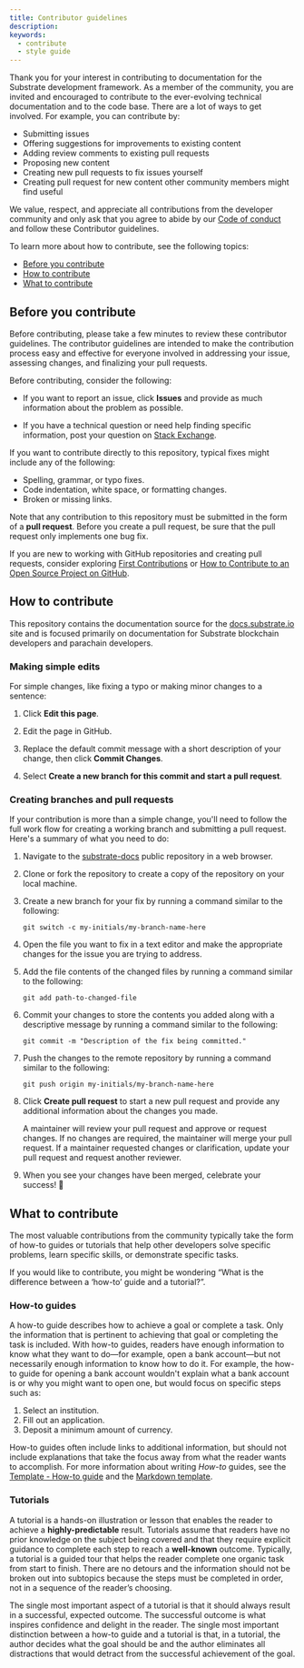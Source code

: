 ```yaml
---
title: Contributor guidelines
description:
keywords:
  - contribute
  - style guide
---
```


Thank you for your interest in contributing to documentation for the Substrate development framework.
As a member of the community, you are invited and encouraged to contribute to the ever-evolving technical documentation and to the code base.
There are a lot of ways to get involved.
For example, you can contribute by:

- Submitting issues
- Offering suggestions for improvements to existing content
- Adding review comments to existing pull requests
- Proposing new content
- Creating new pull requests to fix issues yourself
- Creating pull request for new content other community members might find useful

We value, respect, and appreciate all contributions from the developer community and only ask that you agree to abide by our [Code of conduct](https://github.com/paritytech/substrate/blob/master/docs/CODE_OF_CONDUCT.md) and follow these Contributor guidelines.

To learn more about how to contribute, see the following topics:

- [Before you contribute](#before-you-contribute)
- [How to contribute](#how-to-contribute)
- [What to contribute](#what-to-contribute)

## Before you contribute

Before contributing, please take a few minutes to review these contributor guidelines.
The contributor guidelines are intended to make the contribution process easy and effective for everyone involved in addressing your issue, assessing changes, and finalizing your pull requests.

Before contributing, consider the following:

- If you want to report an issue, click **Issues** and provide as much information about the problem as possible.

- If you have a technical question or need help finding specific information, post your question on [Stack Exchange](https://substrate.stackexchange.com/).

If you want to contribute directly to this repository, typical fixes might include any of the following:

- Spelling, grammar, or typo fixes.
- Code indentation, white space, or formatting changes.
- Broken or missing links.

Note that any contribution to this repository must be submitted in the form of a **pull request**.
Before you create a pull request, be sure that the pull request only implements one bug fix.

If you are new to working with GitHub repositories and creating pull requests, consider exploring [First Contributions](https://github.com/firstcontributions/first-contributions) or [How to Contribute to an Open Source Project on GitHub](https://egghead.io/courses/how-to-contribute-to-an-open-source-project-on-github).

## How to contribute

This repository contains the documentation source for the [docs.substrate.io](https://docs.substrate.io) site and is focused primarily on documentation for Substrate blockchain developers and parachain developers.

### Making simple edits

For simple changes, like fixing a typo or making minor changes to a sentence:

1. Click **Edit this page**.

2. Edit the page in GitHub.

3. Replace the default commit message with a short description of your change, then click **Commit Changes**.

4. Select **Create a new branch for this commit and start a pull request**.

### Creating branches and pull requests

If your contribution is more than a simple change, you'll need to follow the full work flow for creating a working branch and submitting a pull request.
Here's a summary of what you need to do:

1. Navigate to the [substrate-docs](https://github.com/substrate-developer-hub/substrate-docs) public repository in a web browser.

2. Clone or fork the repository to create a copy of the repository on your local machine.

3. Create a new branch for your fix by running a command similar to the following:

   ```text
   git switch -c my-initials/my-branch-name-here
   ```

4. Open the file you want to fix in a text editor and make the appropriate changes for the issue you are trying to address.

5. Add the file contents of the changed files by running a command similar to the following:

   ```text
   git add path-to-changed-file
   ```

6. Commit your changes to store the contents you added along with a descriptive message by running a command similar to the following:

   ```text
   git commit -m "Description of the fix being committed."
   ```

7. Push the changes to the remote repository by running a command similar to the following:

   ```text
   git push origin my-initials/my-branch-name-here
   ```

8. Click **Create pull request** to start a new pull request and provide any additional information about the changes you made.

   A maintainer will review your pull request and approve or request changes.
   If no changes are required, the maintainer will merge your pull request.
   If a maintainer requested changes or clarification, update your pull request and request another reviewer.

9. When you see your changes have been merged, celebrate your success!
   🥂

## What to contribute

The most valuable contributions from the community typically take the form of how-to guides or tutorials that help other developers solve specific problems, learn specific skills, or demonstrate specific tasks.

If you would like to contribute, you might be wondering “What is the difference between a ‘how-to’ guide and a tutorial?”.

### How-to guides

A how-to guide describes how to achieve a goal or complete a task.
Only the information that is pertinent to achieving that goal or completing the task is included.
With how-to guides, readers have enough information to know what they want to do—for example, open a bank account—but not necessarily enough information to know how to do it.
For example, the how-to guide for opening a bank account wouldn't explain what a bank account is or why you might want to open one, but would focus on specific steps such as:

1. Select an institution.
2. Fill out an application.
3. Deposit a minimum amount of currency.

How-to guides often include links to additional information, but should not include explanations that take the focus away from what the reader wants to accomplish.
For more information about writing _How-to_ guides, see the [Template - How-to guide](/community/template-how-to-guide) and the [Markdown template](https://github.com/substrate-developer-hub/substrate-docs/blob/main/static/assets/contribute-templates/how-to-template.md).

### Tutorials

A tutorial is a hands-on illustration or lesson that enables the reader to achieve a
**highly-predictable** result.
Tutorials assume that readers have no prior knowledge on the subject being covered and that they require explicit guidance to complete each step to reach a **well-known** outcome.
Typically, a tutorial is a guided tour that helps the reader complete one organic task from
start to finish.
There are no detours and the information should not be broken out into subtopics
because the steps must be completed in order, not in a sequence of the reader’s choosing.

The single most important aspect of a tutorial is that it should always result in a successful, expected outcome.
The successful outcome is what inspires confidence and delight in the reader.
The single most important distinction between a how-to guide and a tutorial is that, in a tutorial, the author decides what the goal should be and the author eliminates all distractions that would detract from the successful achievement of the goal.

<!--
### Recommendations for writing how-to guides

The Substrate Developer Hub is intended to provide a modular and extensible framework of resources for the Substrate developer community and broader ecosystem.
To achieve this goal, we want to make it easy for contributors to integrate new content that follows a few guiding principles and basic conventions for structure and style.
As a content creator, you should keep the following general principles in mind:

- ◼️ Modularity. Each guide has a well-defined focus.
  However, if information is useful in more than one guide, you can abstract it into a standalone topic and reuse it in multiple places.

- 🔗 Linking. Guides should use links where they are useful—for example, to guide readers to
  concepts or reference topics—but be mindful that stale links frustrate readers.

- ⏯️ Examples. Useful code examples are a critical component of creating a useful guide.

- 🛰️ Related references. Guides can include links to related resources, like Rust docs, video content, or other guides and tutorials.

### Categories for how-to guides

The How-to guides are grouped into categories to help keep them organized.
The source files use tags to identify the categories that apply and the level of complexity for each guide.
As a content contributor, you can also use tags to identify the level of complexity and the most appropriate category for your content.
The current groupings reflect the different areas of development within Substrate:

- Basics. Where the really simple guides live, those that can be referenced by more complex ones.

- Pallet design. Everything to do with building custom pallets with or without FRAME.

- Weights. Any content that covers configuring weights for specific use cases.

- Testing. A collection of guides for testing.

- Storage migrations. Anything to do with storage migrations.

- Consensus. Peer-to-peer networking, different consensus models, bridges, node configurations.

* Parachains. Guides related to building parachain capabilities.

### Complexity

Specify the level of complexity by adding the most appropriate tag from the following list:

- beginner
- intermediate
- advanced

#### Information category

Specify the category for your article by adding the most appropriate tag from the following list:

- basics
- client
- consensus
- currency
- fees
- frame-v1
- migration
- node
- pallet design
- proof-of-work
- runtime
- storage
- testing
- weights
- parachains
- contracts
-->
